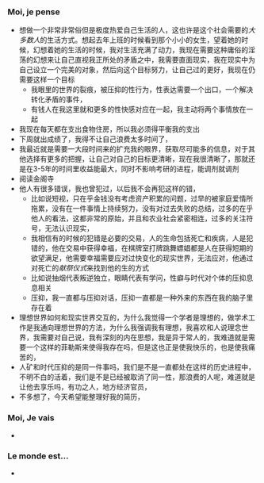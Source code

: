 ### Moi, je pense
- 想做一个非常非常俗但是极度热爱自己生活的人，这也许是这个社会需要的*大多数人*的生活方式。想起去年上班的时候看到那个小小的女生，望着她的时候，幻想着她的生活的时候，我对生活充满了动力，我现在需要这种庸俗的淫荡的幻想来让自己直视我正所处的矛盾之中，我需要直面现实，我在现实中为自己设立一个完美的对象，然后向这个目标努力，让自己过的更好，我现在仍需要这样一个目标
	- 我眼里的世界的裂痕，被压抑的性行为，性表达需要一个出口，一个解决转化矛盾的事件，
	- 有钱人在我这里就和更多的性快感对应在一起，我主动将两个事情放在一起
- 我现在每天都在支出食物住房，所以我必须得平衡我的支出
- 下周就出成绩了，我得不让自己浪费太多时间了，
- 我最近就是需要一大段时间来的扩充我的眼界，获取尽可能多的信息，对于其他选择有更多的把握，让自己对自己的目标更清晰，现在我很清晰了，那就还是在3-5年的时间里收益能最大，同时不影响考研的进程，能调剂就调剂
- 阅读金阁寺
- 他人有很多错误，我也曾犯过，以后我不会再犯这样的错，
	- 比如说短视，只在乎金钱没有考虑资产积累的问题，过早的被家庭爱情所拖累，没有在一件事情上持续努力，没有对过去失败的总结，过多的在乎他人的看法，这都非常的原始，并且和农业社会紧密相连，过多的关注符号，无法认识现实，
	- 我相信有的时候的犯错是必要的交易，人的生命包括死亡和疾病，人是犯错的，他在交易中获得幸福，在棋牌室打牌跳舞嫖娼都是人在获得短期的欲望满足，他需要幸福需要应对过快变化的现实世界，无法应对，他通过对死亡的*献祭仪式*来找到他的生的方式
	- 比如说抽烟代表叛逆独立，眼睛代表有学问，性癖与时代对个体的压抑息息相关
	- 压抑，我一直都与压抑对话，压抑一直都是一种外来的东西在我的脑子里存在着
- 理想世界如何和现实世界交互的，为什么我觉得一个学者是理想的，做学术工作是我通向理想世界的方法，为什么我强调我有理想，我喜欢和人说理念世界，我需要对自己说，我有深刻的内在思想，我是异于常人的，我难道就是需要一个这样的菲勒斯来使得我存在吗，但是这也正是使我快乐的，也是使我痛苦的，
- 人矿和时代压抑的是同一件事吗，我们是不是一直都处在这样的历史进程中，不明不白的活着，我们是不是已经被取消了同一性，那浪费的人呢，难道就是让他去享乐吗，有功之人，地方经济官员，
- 不多想了，今天希望能整理好我的简历，




### Moi, Je vais
- 



### Le monde est...
- 